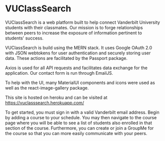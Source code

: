 # VUClassSearch

VUClassSearch is a web platform built to help connect Vanderbilt University students with their classmates. Our mission is to forge relationships between peers to increase the exposure of information pertinent to students' success.

VUClassSearch is build using the MERN stack. It uses Google OAuth 2.0 with JSON webtokens for user authentication and securely storing user data. These actions are facilitated by the Passport package.

Axios is used for all API requests and facilitates data exchange for the application. Our contact form is run through EmailJS.

To help with the UI, many MaterialUI components and icons were used as well as the react-image-gallery package.

This site is hosted on heroku and can be visited at https://vuclasssearch.herokuapp.com/

To get started, you must sign in with a valid Vanderbilt email address. Begin by adding a course to your schedule. You may then navigate to the course page where you will be able to see a list of students also enrolled in that section of the course. Furthermore, you can create or join a GroupMe for the course so that you can more easily communicate with your peers.